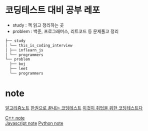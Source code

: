 # 코딩테스트 대비 공부 레포

- study : 책 읽고 정리하는 곳
- problem : 백준, 프로그래머스, 리트코드 등 문제풀고 정리

```bash
├── study
│ └── this_is_coding_interview
│ ├── inflearn_js
│ └── programmers
└── problem
  ├── boj
  ├── leet
  └── programmers
```

# note

[알고리즘노트](https://leetcode.com/problems/design-a-food-rating-system/editorial/?envType=daily-question&envId=2023-12-17)
[한권으로 끝내는 코딩테스트](https://www.notion.so/siwonblue/with-2e4ff473e1374857bfd42b1493eb0f52?pvs=4)
[이것이 취업을 위한 코딩테스트다]()

[C++ note](https://siwonblue.notion.site/C-note-bcb57f7a20b543eb9d5c6f81c1a61996?pvs=4)  
[Javascript note](https://siwonblue.notion.site/Javascript-note-c2c7efe79daa4ee48b43314d32d91c65?pvs=4)
[Python note](https://www.notion.so/siwonblue/Python-note-c31d8c15e9f845b48a6ca6b4525fdc4c?pvs=4)
